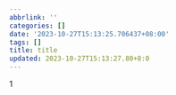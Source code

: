 ```yaml
---
abbrlink: ''
categories: []
date: '2023-10-27T15:13:25.706437+08:00'
tags: []
title: title
updated: 2023-10-27T15:13:27.80+8:0
---
```

1
